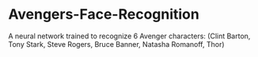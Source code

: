 # Avengers-Face-Recognition
A neural network trained to recognize 6 Avenger characters: (Clint Barton, Tony Stark, Steve Rogers, Bruce Banner, Natasha Romanoff, Thor)
